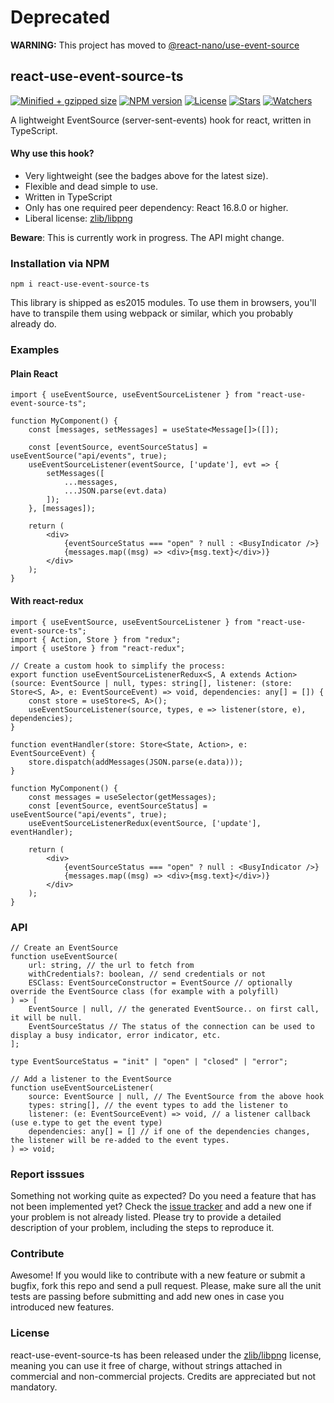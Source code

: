 # Deprecated

**WARNING:** This project has moved to [@react-nano/use-event-source](https://github.com/lusito/react-nano)

## react-use-event-source-ts

[![Minified + gzipped size](https://badgen.net/bundlephobia/minzip/react-use-event-source-ts)](https://www.npmjs.com/package/react-use-event-source-ts)
[![NPM version](https://badgen.net/npm/v/react-use-event-source-ts)](https://www.npmjs.com/package/react-use-event-source-ts)
[![License](https://badgen.net/github/license/lusito/react-use-event-source-ts)](https://github.com/lusito/react-use-event-source-ts/blob/master/LICENSE)
[![Stars](https://badgen.net/github/stars/lusito/react-use-event-source-ts)](https://github.com/lusito/react-use-event-source-ts)
[![Watchers](https://badgen.net/github/watchers/lusito/react-use-event-source-ts)](https://github.com/lusito/react-use-event-source-ts)

A lightweight EventSource (server-sent-events) hook for react, written in TypeScript.

#### Why use this hook?

- Very lightweight (see the badges above for the latest size).
- Flexible and dead simple to use.
- Written in TypeScript
- Only has one required peer dependency: React 16.8.0 or higher.
- Liberal license: [zlib/libpng](https://github.com/Lusito/react-use-event-source-ts/blob/master/LICENSE)

**Beware**: This is currently work in progress. The API might change.

### Installation via NPM

```npm i react-use-event-source-ts```

This library is shipped as es2015 modules. To use them in browsers, you'll have to transpile them using webpack or similar, which you probably already do.

### Examples

#### Plain React

```tsx
import { useEventSource, useEventSourceListener } from "react-use-event-source-ts";

function MyComponent() {
    const [messages, setMessages] = useState<Message[]>([]);
    
    const [eventSource, eventSourceStatus] = useEventSource("api/events", true);
    useEventSourceListener(eventSource, ['update'], evt => {
        setMessages([
            ...messages,
            ...JSON.parse(evt.data)
        ]);
    }, [messages]);

    return (
        <div>
            {eventSourceStatus === "open" ? null : <BusyIndicator />}
            {messages.map((msg) => <div>{msg.text}</div>)}
        </div>
    );
}
```

#### With react-redux

```tsx
import { useEventSource, useEventSourceListener } from "react-use-event-source-ts";
import { Action, Store } from "redux";
import { useStore } from "react-redux";

// Create a custom hook to simplify the process:
export function useEventSourceListenerRedux<S, A extends Action>(source: EventSource | null, types: string[], listener: (store: Store<S, A>, e: EventSourceEvent) => void, dependencies: any[] = []) {
    const store = useStore<S, A>();
    useEventSourceListener(source, types, e => listener(store, e), dependencies);
}

function eventHandler(store: Store<State, Action>, e: EventSourceEvent) {
    store.dispatch(addMessages(JSON.parse(e.data)));
}

function MyComponent() {
    const messages = useSelector(getMessages);
    const [eventSource, eventSourceStatus] = useEventSource("api/events", true);
    useEventSourceListenerRedux(eventSource, ['update'], eventHandler);

    return (
        <div>
            {eventSourceStatus === "open" ? null : <BusyIndicator />}
            {messages.map((msg) => <div>{msg.text}</div>)}
        </div>
    );
}
```

### API

```tsx
// Create an EventSource
function useEventSource(
    url: string, // the url to fetch from
    withCredentials?: boolean, // send credentials or not
    ESClass: EventSourceConstructor = EventSource // optionally override the EventSource class (for example with a polyfill)
) => [
    EventSource | null, // the generated EventSource.. on first call, it will be null.
    EventSourceStatus // The status of the connection can be used to display a busy indicator, error indicator, etc.
];

type EventSourceStatus = "init" | "open" | "closed" | "error";

// Add a listener to the EventSource
function useEventSourceListener(
    source: EventSource | null, // The EventSource from the above hook
    types: string[], // the event types to add the listener to
    listener: (e: EventSourceEvent) => void, // a listener callback (use e.type to get the event type)
    dependencies: any[] = [] // if one of the dependencies changes, the listener will be re-added to the event types.
) => void;

```

### Report isssues

Something not working quite as expected? Do you need a feature that has not been implemented yet? Check the [issue tracker](https://github.com/Lusito/react-use-event-source-ts/issues) and add a new one if your problem is not already listed. Please try to provide a detailed description of your problem, including the steps to reproduce it.

### Contribute

Awesome! If you would like to contribute with a new feature or submit a bugfix, fork this repo and send a pull request. Please, make sure all the unit tests are passing before submitting and add new ones in case you introduced new features.

### License

react-use-event-source-ts has been released under the [zlib/libpng](https://github.com/Lusito/react-use-event-source-ts/blob/master/LICENSE) license, meaning you
can use it free of charge, without strings attached in commercial and non-commercial projects. Credits are appreciated but not mandatory.
